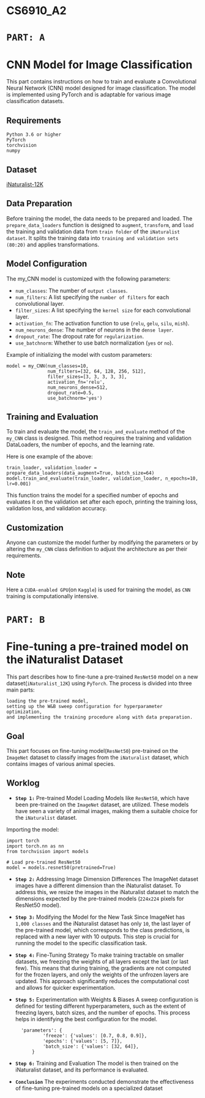 # CS6910_A2
# ```PART: A```

# CNN Model for Image Classification
This part contains instructions on how to train and evaluate a Convolutional Neural Network (CNN) model designed for image classification. The model is implemented using PyTorch and is adaptable for various image classification datasets.

## Requirements
    Python 3.6 or higher
    PyTorch
    torchvision
    numpy

## Dataset
[iNaturalist-12K](https://www.kaggle.com/datasets/aryanpandey1109/inaturalist12k)


## Data Preparation
Before training the model, the data needs to be prepared and loaded. The ```prepare_data_loaders``` function is designed to ```augment```, ```transform```, and ```load``` the training and validation data from ```train folder``` of the ```iNaturalist dataset```. It splits the training data into ```training and validation sets (80:20)``` and applies transformations.

## Model Configuration
The my_CNN model is customized with the following parameters:

- ```num_classes```: The number of ```output classes```.
- ```num_filters```: A list specifying the ```number of filters``` for each convolutional layer.
- ```filter_sizes```: A list specifying the ```kernel size``` for each convolutional layer.
- ```activation_fn```: The activation function to use (```relu```, ```gelu```, ```silu```, ```mish```).
- ```num_neurons_dense```: The number of neurons in the ```dense layer```.
- ```dropout_rate```: The dropout rate for ```regularization```.
- ```use_batchnorm```: Whether to use batch normalization (```yes``` or ```no```).

Example of initializing the model with custom parameters:
    
    model = my_CNN(num_classes=10,
                   num_filters=[32, 64, 128, 256, 512],
                   filter_sizes=[3, 3, 3, 3, 3],
                   activation_fn='relu',
                   num_neurons_dense=512,
                   dropout_rate=0.5,
                   use_batchnorm='yes')
                   
## Training and Evaluation
To train and evaluate the model, the ```train_and_evaluate``` method of the ```my_CNN``` class is designed. This method requires the training and validation DataLoaders, the number of epochs, and the learning rate.

Here is one example of the above:

    train_loader, validation_loader = prepare_data_loaders(data_augment=True, batch_size=64)
    model.train_and_evaluate(train_loader, validation_loader, n_epochs=10, lr=0.001)
    
This function trains the model for a specified number of epochs and evaluates it on the validation set after each epoch, printing the training loss, validation loss, and validation accuracy.

## Customization
Anyone can customize the model further by modifying the parameters or by altering the ```my_CNN``` class definition to adjust the architecture as per their requirements.

## Note
Here a ```CUDA-enabled GPU```(on ```Kaggle```) is used for training the model, as ```CNN``` training is computationally intensive.





# ```PART: B```
# Fine-tuning a pre-trained model on the iNaturalist Dataset

This part describes how to fine-tune a pre-trained ```ResNet50``` model on a new dataset(```iNaturalist_12K```) using ```PyTorch```.
The process is divided into three main parts: 

    loading the pre-trained model, 
    setting up the W&B sweep configuration for hyperparameter optimization, 
    and implementing the training procedure along with data preparation.

## Goal
This part focuses on fine-tuning model(```ResNet50```) pre-trained on the ```ImageNet``` dataset to classify images from the ```iNaturalist``` dataset, which contains images of various animal species.

## Worklog
- **```Step 1:```** Pre-trained Model Loading
Models like ```ResNet50```, which have been pre-trained on the ```ImageNet``` dataset, are utilized. These models have seen a variety of animal images, making them a suitable choice for the ```iNaturalist``` dataset.

Importing the model:

    import torch
    import torch.nn as nn
    from torchvision import models
    
    # Load pre-trained ResNet50
    model = models.resnet50(pretrained=True)


- **```Step 2:```** Addressing Image Dimension Differences
The ImageNet dataset images have a different dimension than the iNaturalist dataset. To address this, we resize the images in the iNaturalist dataset to match the dimensions expected by the pre-trained models (```224x224``` pixels for ResNet50 model).

- **```Step 3:```** Modifying the Model for the New Task
Since ImageNet has ```1,000 classes``` and the iNaturalist dataset has only ```10```, the last layer of the pre-trained model, which corresponds to the class predictions, is replaced with a new layer with 10 outputs. This step is crucial for running the model to the specific classification task.

- **```Step 4:```** Fine-Tuning Strategy
To make training tractable on smaller datasets, we freezing the weights of all layers except the last (or last few). This means that during training, the gradients are not computed for the frozen layers, and only the weights of the unfrozen layers are updated. This approach significantly reduces the computational cost and allows for quicker experimentation.

- **```Step 5:```** Experimentation with Weights & Biases
A sweep configuration is defined for testing different hyperparameters, such as the extent of freezing layers, batch sizes, and the number of epochs. This process helps in identifying the best configuration for the model.

        'parameters': {
                'freeze': {'values': [0.7, 0.8, 0.9]},
                'epochs': {'values': [5, 7]},
                'batch_size': {'values': [32, 64]},
            }

- **```Step 6:```** Training and Evaluation
The model is then trained on the iNaturalist dataset, and its performance is evaluated.

- **```Conclusion```**
The experiments conducted demonstrate the effectiveness of fine-tuning pre-trained models on a specialized dataset
